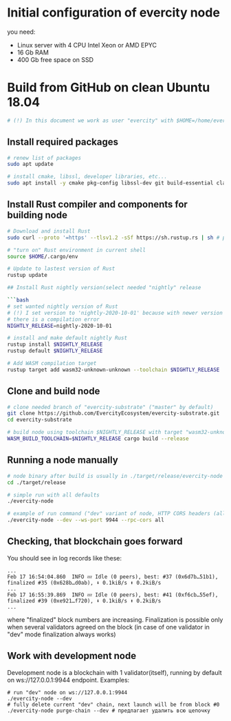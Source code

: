 # Initial configuration of evercity node
  you need:
   - Linux server with 4 CPU Intel Xeon or AMD EPYC
   - 16 Gb RAM
   - 400 Gb free space on SSD

# Build from GitHub on clean Ubuntu 18.04

```bash
# (!) In this document we work as user "evercity" with $HOME=/home/evercity and SUDO privilege
```

## Install required packages
```bash
# renew list of packages
sudo apt update

# install cmake, libssl, developer libraries, etc...
sudo apt install -y cmake pkg-config libssl-dev git build-essential clang libclang-dev curl libz-dev
```

## Install Rust compiler and components for building node
```bash
# Download and install Rust
sudo curl --proto '=https' --tlsv1.2 -sSf https://sh.rustup.rs | sh # proceed with (Default) installation

# "turn on" Rust environment in current shell
source $HOME/.cargo/env

# Update to lastest version of Rust
rustup update

## Install Rust nightly version(select needed "nightly" release

```bash
# set wanted nightly version of Rust
# (!) I set version to 'nightly-2020-10-01' because with newer version (f.e. 'nightly-2021-02-13')
# there is a compilation error
NIGHTLY_RELEASE=nightly-2020-10-01

# install and make default nightly Rust
rustup install $NIGHTLY_RELEASE
rustup default $NIGHTLY_RELEASE

# Add WASM compilation target
rustup target add wasm32-unknown-unknown --toolchain $NIGHTLY_RELEASE
```

## Clone and build node
```bash
# clone needed branch of "evercity-substrate" ("master" by default)
git clone https://github.com/EvercityEcosystem/evercity-substrate.git
cd evercity-substrate

# build node using toolchain $NIGHTLY_RELEASE with target "wasm32-unknown-unknown" installed
WASM_BUILD_TOOLCHAIN=$NIGHTLY_RELEASE cargo build --release
```

## Running a node manually
```bash
# node binary after build is usually in ./target/release/evercity-node
cd ./target/release

# simple run with all defaults
./evercity-node

# example of run command ("dev" variant of node, HTTP CORS headers (allowing WS connections from everywhere))
./evercity-node --dev --ws-port 9944 --rpc-cors all
```

## Checking, that blockchain goes forward

You should see in log records like these:

```
...
Feb 17 16:54:04.860  INFO 💤 Idle (0 peers), best: #37 (0x6d7b…51b1), finalized #35 (0x628b…d0ab), ⬇ 0.1kiB/s ⬆ 0.2kiB/s
...
Feb 17 16:55:39.869  INFO 💤 Idle (0 peers), best: #41 (0xf6cb…55ef), finalized #39 (0xe921…f720), ⬇ 0.1kiB/s ⬆ 0.2kiB/s
...
```
where "finalized" block numbers are increasing. Finalization is possible only when several validators agreed on the block (in case of one validator in "dev" mode finalization always works)

## Work with development node

Development node is a blockchain with 1 validator(itself), running by default on ws://127.0.0.1:9944 endpoint.
Examples:
```
# run "dev" node on ws://127.0.0.1:9944
./evercity-node --dev 
# fully delete current "dev" chain, next launch will be from block #0
./evercity-node purge-chain --dev # предлагает удалить всю цепочку
```


